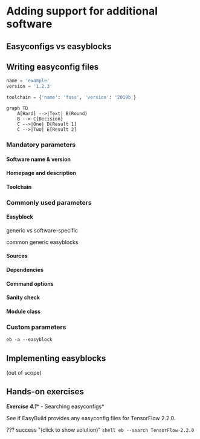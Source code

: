 # Adding support for additional software

## Easyconfigs vs easyblocks

## Writing easyconfig files

```python linenums="1"
name = 'example'
version = '1.2.3'

toolchain = {'name': 'foss', 'version': '2019b'}
```

```mermaid
graph TD
    A[Hard] -->|Text| B(Round)
    B --> C{Decision}
    C -->|One| D[Result 1]
    C -->|Two| E[Result 2]
```

### Mandatory parameters

#### Software name & version

#### Homepage and description

#### Toolchain

### Commonly used parameters

#### Easyblock

generic vs software-specific

common generic easyblocks

#### Sources

#### Dependencies

#### Command options

#### Sanity check

#### Module class

### Custom parameters

`eb -a --easyblock`

## Implementing easyblocks

(out of scope)

## Hands-on exercises

***Exercise 4.1**** - Searching easyconfigs*

See if EasyBuild provides any easyconfig files for TensorFlow 2.2.0.

??? success "(click to show solution)"
    ```shell
    eb --search TensorFlow-2.2.0
    ```
